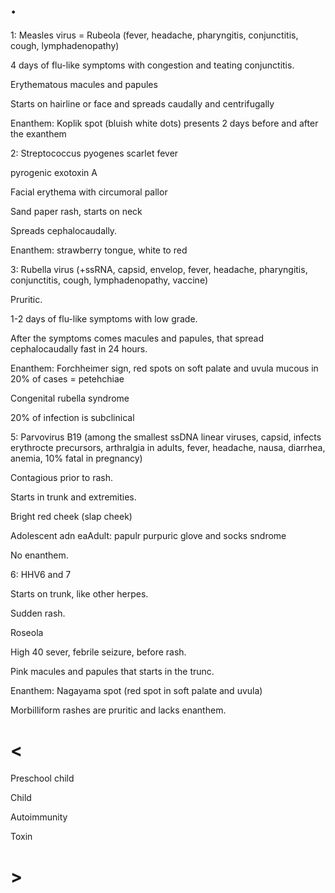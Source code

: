 # .

1: Measles virus = Rubeola (fever, headache, pharyngitis, conjunctitis, cough, lymphadenopathy)

4 days of flu-like symptoms with congestion and teating conjunctitis.

Erythematous macules and papules

Starts on hairline or face and spreads caudally and centrifugally

Enanthem: Koplik spot (bluish white dots) presents 2 days before and after the exanthem

2: Streptococcus pyogenes scarlet fever

pyrogenic exotoxin A

Facial erythema with circumoral pallor

Sand paper rash, starts on neck

Spreads cephalocaudally.

Enanthem: strawberry tongue, white to red

3: Rubella virus (+ssRNA, capsid, envelop, fever, headache, pharyngitis, conjunctitis, cough, lymphadenopathy, vaccine)

Pruritic.

1-2 days of flu-like symptoms with low grade.

After the symptoms comes macules and papules, that spread cephalocaudally fast in 24 hours.

Enanthem: Forchheimer sign, red spots on soft palate and uvula mucous in 20% of cases = petehchiae

Congenital rubella syndrome

20% of infection is subclinical

5: Parvovirus B19 (among the smallest ssDNA linear viruses, capsid, infects erythrocte precursors, arthralgia in adults, fever, headache, nausa, diarrhea, anemia, 10% fatal in pregnancy)

Contagious prior to rash.

Starts in trunk and extremities.

Bright red cheek (slap cheek)

Adolescent adn eaAdult: papulr purpuric glove and socks sndrome

No enanthem.

6: HHV6 and 7

Starts on trunk, like other herpes.

Sudden rash.

Roseola

High 40 sever, febrile seizure, before rash.

Pink macules and papules that starts in the trunc.

Enanthem: Nagayama spot (red spot in soft palate and uvula)

Morbilliform rashes are pruritic and lacks enanthem.

# <

Preschool child

Child

Autoimmunity

Toxin

# >
